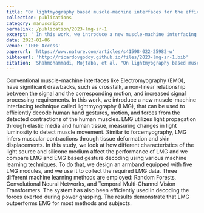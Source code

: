 ```yaml
---
title: "On lightmyography based muscle-machine interfaces for the efficient decoding of human gestures and forces"
collection: publications
category: manuscripts
permalink: /publication/2023-lmg-sr-1
excerpt: ' In this work, we introduce a new muscle-machine interfacing technique called lightmyography (LMG), that can be used to efficiently decode human hand gestures, motion, and forces from the detected contractions of the human muscles.'
date: 2023-01-06
venue: 'IEEE Access'
paperurl: 'https://www.nature.com/articles/s41598-022-25982-w'
bibtexurl: 'http://ricardovgodoy.github.io/files/2023-lmg-sr-1.bib'
citation: 'Shahmohammadi, Mojtaba, et al. "On lightmyography based muscle-machine interfaces for the efficient decoding of human gestures and forces." Scientific Reports 13.1 (2023): 327.'
---
```

Conventional muscle-machine interfaces like Electromyography (EMG), have significant drawbacks, such as crosstalk, a non-linear relationship between the signal and the corresponding motion, and increased signal processing requirements. In this work, we introduce a new muscle-machine interfacing technique called lightmyography (LMG), that can be used to efficiently decode human hand gestures, motion, and forces from the detected contractions of the human muscles. LMG utilizes light propagation through elastic media and human tissue, measuring changes in light luminosity to detect muscle movement. Similar to forcemyography, LMG infers muscular contractions through tissue deformation and skin displacements. In this study, we look at how different characteristics of the light source and silicone medium affect the performance of LMG and we compare LMG and EMG based gesture decoding using various machine learning techniques. To do that, we design an armband equipped with five LMG modules, and we use it to collect the required LMG data. Three different machine learning methods are employed: Random Forests, Convolutional Neural Networks, and Temporal Multi-Channel Vision Transformers. The system has also been efficiently used in decoding the forces exerted during power grasping. The results demonstrate that LMG outperforms EMG for most methods and subjects.
